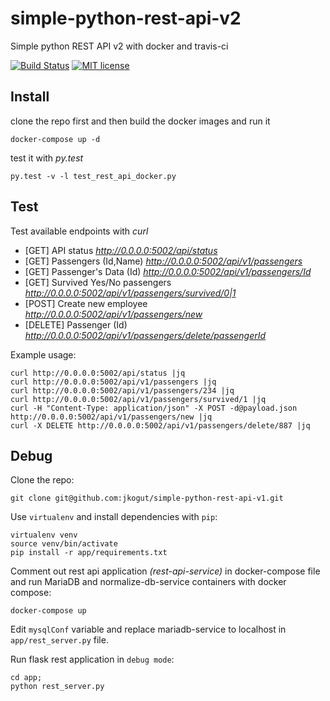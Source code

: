# simple-python-rest-api-v2

Simple python REST API v2 with docker and travis-ci

[![Build Status](https://travis-ci.org/jkogut/simple-python-rest-api-v2.svg?branch=master)](https://travis-ci.org/jkogut/simple-python-rest-api-v2)
[![MIT license](http://img.shields.io/badge/license-MIT-brightgreen.svg)](http://opensource.org/licenses/MIT)

Install
-------

clone the repo first and then build the docker images and run it

```
docker-compose up -d
```

test it with *py.test*

```
py.test -v -l test_rest_api_docker.py
```


Test
----

Test available endpoints with *curl*

 * [GET] API status *http://0.0.0.0:5002/api/status*
 * [GET] Passengers (Id,Name)  *http://0.0.0.0:5002/api/v1/passengers*
 * [GET] Passenger's Data (Id) *http://0.0.0.0:5002/api/v1/passengers/Id*
 * [GET] Survived Yes/No passengers *http://0.0.0.0:5002/api/v1/passengers/survived/0|1*
 * [POST] Create new employee *http://0.0.0.0:5002/api/v1/passengers/new*
 * [DELETE] Passenger (Id) *http://0.0.0.0:5002/api/v1/passengers/delete/passengerId*

Example usage:
```
curl http://0.0.0.0:5002/api/status |jq
curl http://0.0.0.0:5002/api/v1/passengers |jq
curl http://0.0.0.0:5002/api/v1/passengers/234 |jq
curl http://0.0.0.0:5002/api/v1/passengers/survived/1 |jq
curl -H "Content-Type: application/json" -X POST -d@payload.json http://0.0.0.0:5002/api/v1/passengers/new |jq
curl -X DELETE http://0.0.0.0:5002/api/v1/passengers/delete/887 |jq
```

Debug
-----

Clone the repo:

```
git clone git@github.com:jkogut/simple-python-rest-api-v1.git
```

Use `virtualenv` and install dependencies with `pip`:
```
virtualenv venv 
source venv/bin/activate
pip install -r app/requirements.txt
```

Comment out rest api application *(rest-api-service)* in docker-compose file
and run MariaDB and normalize-db-service containers with docker compose:

`docker-compose up`

Edit `mysqlConf` variable and replace mariadb-service to localhost in `app/rest_server.py` file.

Run flask rest application in `debug mode`:
```
cd app;
python rest_server.py
```
